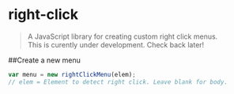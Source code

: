 # right-click
>A JavaScript library for creating custom right click menus.  
>This is curently under development. Check back later!

##Create a new menu
```js
var menu = new rightClickMenu(elem);
// elem = Element to detect right click. Leave blank for body.
```
